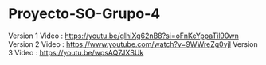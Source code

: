 # Proyecto-SO-Grupo-4

Version 1
Video : https://youtu.be/gIhiXg62nB8?si=oFnKeYppaTil90wn
Version 2
Video : https://www.youtube.com/watch?v=9WWreZg0vjI
Version 3
Video : https://youtu.be/wpsAQ7JXSUk
